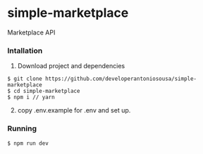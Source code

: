 # simple-marketplace

Marketplace API

### Intallation

1. Download project and dependencies

```
$ git clone https://github.com/developerantoniosousa/simple-marketplace
$ cd simple-marketplace
$ npm i // yarn
```

2. copy .env.example for .env and set up.

### Running

```
$ npm run dev
```
